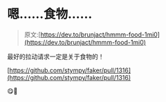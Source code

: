 # 嗯……食物……

> 原文:[https://dev.to/brunjact/hmmm-food-1mi0](https://dev.to/brunjact/hmmm-food-1mi0)

最好的拉动请求一定是关于食物的！

[https://github.com/stympy/faker/pull/1316](https://github.com/stympy/faker/pull/1316)

😋🍲